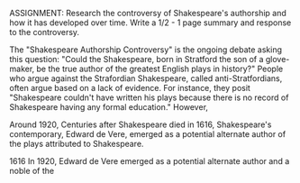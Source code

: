 ASSIGNMENT: Research the controversy of Shakespeare's authorship and how it has developed over time. Write a 1/2 - 1 page summary and response to the controversy.

The "Shakespeare Authorship Controversy" is the ongoing debate asking this question: "Could the Shakespeare, born in Stratford the son of a glove-maker, be the true author of the greatest English plays in history?" People who argue against the Strafordian Shakespeare, called anti-Stratfordians, often argue based on a lack of evidence. For instance, they posit "Shakespeare couldn't have written his plays because there is no record of Shakespeare having any formal education." However, 

Around 1920, Centuries after Shakespeare died in 1616, Shakespeare's contemporary, Edward de Vere, emerged as a potential alternate author of the plays attributed to Shakespeare.

1616
In 1920, Edward de Vere emerged as a potential alternate author and a noble of the 
